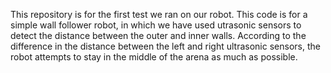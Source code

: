 This repository is for the first test we ran on our robot. This code is for a simple wall follower robot, in which we have used utrasonic sensors to detect the distance between the outer and inner walls. According to the difference in the distance between the left and right ultrasonic sensors, the robot attempts to stay in the middle of the arena as much as possible.
